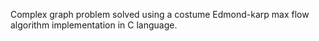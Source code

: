 Complex graph problem solved using a costume Edmond-karp max flow algorithm implementation in C language. 